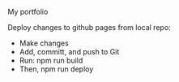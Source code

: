 My portfolio

Deploy changes to github pages from local repo:
- Make changes
- Add, committ, and push to Git
- Run: npm run build
- Then, npm run deploy